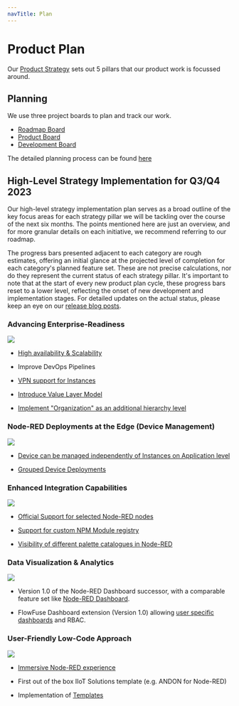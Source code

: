 ```yaml
---
navTitle: Plan
---
```

# Product Plan

Our [Product Strategy](/handbook/product/strategy.md) sets out 5 pillars that our product work is focussed around.

## Planning

We use three project boards to plan and track our work.

 - [Roadmap Board](https://github.com/orgs/FlowFuse/projects/5)
 - [Product Board](https://github.com/orgs/FlowFuse/projects/3/views/1)
 - [Development Board](https://github.com/orgs/FlowFuse/projects/1/views/1)

The detailed planning process can be found [here](../development/releases/planning.md)

## High-Level Strategy Implementation for Q3/Q4 2023

Our high-level strategy implementation plan serves as a broad outline of the key focus areas for each strategy pillar we will be tackling over the course of the next six months. The points mentioned here are just an overview, and for more granular details on each initiative, we recommend referring to our roadmap.

The progress bars presented adjacent to each category are rough estimates, offering an initial glance at the projected level of completion for each category's planned feature set. These are not precise calculations, nor do they represent the current status of each strategy pillar. It's important to note that at the start of every new product plan cycle, these progress bars reset to a lower level, reflecting the onset of new development and implementation stages. For detailed updates on the actual status, please keep an eye on our [release blog posts](/blog/releases/).

### Advancing Enterprise-Readiness 
![](https://geps.dev/progress/70)

- [High availability & Scalability](https://github.com/FlowFuse/flowfuse/issues/1678)

- Improve DevOps Pipelines

- [VPN support for Instances](https://github.com/FlowFuse/flowfuse/issues/1570)

- [Introduce Value Layer Model](https://github.com/FlowFuse/flowfuse/issues/2167)

- [Implement "Organization" as an additional hierarchy level](https://github.com/FlowFuse/flowfuse/issues/2338)


### Node-RED Deployments at the Edge (Device Management)
![](https://geps.dev/progress/80)

- [Device can be managed independently of Instances on Application level](https://github.com/FlowFuse/flowfuse/issues/2334)

- [Grouped Device Deployments](https://github.com/FlowFuse/flowfuse/issues/1509)

### Enhanced Integration Capabilities
![](https://geps.dev/progress/95)

- [Official Support for selected Node-RED nodes](https://github.com/FlowFuse/flowfuse/issues/1901)

- [Support for custom NPM Module registry](https://github.com/FlowFuse/flowfuse/issues/217)

- [Visibility of different palette catalogues in Node-RED](https://github.com/node-red/node-red/issues/4057)


### Data Visualization & Analytics
![](https://geps.dev/progress/40)

- Version 1.0 of the Node-RED Dashboard successor, with a comparable feature set like [Node-RED Dashboard](https://github.com/node-red/node-red-dashboard).

- FlowFuse Dashboard extension (Version 1.0) allowing [user specific dashboards](https://github.com/FlowFuse/node-red-dashboard/issues/1) and RBAC.

### User-Friendly Low-Code Approach 
![](https://geps.dev/progress/40)

- [Immersive Node-RED experience](https://github.com/FlowFuse/flowfuse/issues/2246)

- First out of the box IIoT Solutions template (e.g. ANDON for Node-RED)

- Implementation of [Templates](https://github.com/FlowFuse/flowfuse/issues/2814)